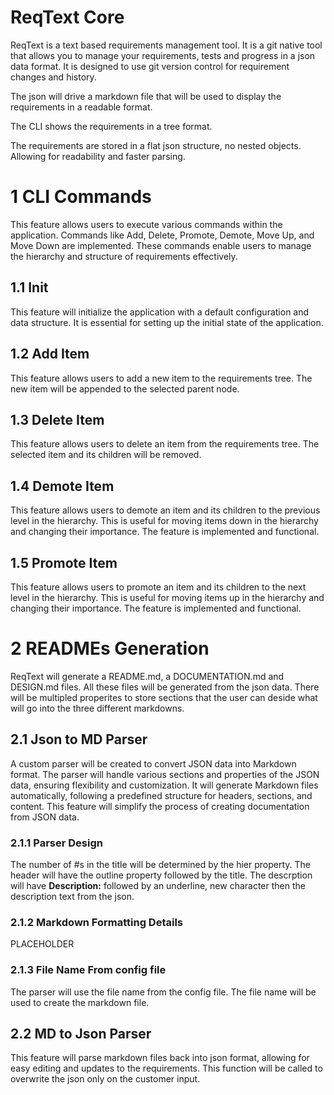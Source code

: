 # ReqText Core

ReqText is a text based requirements management tool. It is a git native tool that allows you to manage your requirements, tests and progress in a json data format. It is designed to use git version control for requirement changes and history. 

The json will drive a markdown file that will be used to display the requirements in a readable format. 

The CLI shows the requirements in a tree format. 

The requirements are stored in a flat json structure, no nested objects. Allowing for readability and faster parsing.

# 1 CLI Commands

This feature allows users to execute various commands within the application. Commands like Add, Delete, Promote, Demote, Move Up, and Move Down are implemented. These commands enable users to manage the hierarchy and structure of requirements effectively.

## 1.1 Init

This feature will initialize the application with a default configuration and data structure. It is essential for setting up the initial state of the application.

## 1.2 Add Item

This feature allows users to add a new item to the requirements tree. The new item will be appended to the selected parent node.

## 1.3 Delete Item

This feature allows users to delete an item from the requirements tree. The selected item and its children will be removed.

## 1.4 Demote Item

This feature allows users to demote an item and its children to the previous level in the hierarchy. This is useful for moving items down in the hierarchy and changing their importance. The feature is implemented and functional.

## 1.5 Promote Item

This feature allows users to promote an item and its children to the next level in the hierarchy. This is useful for moving items up in the hierarchy and changing their importance. The feature is implemented and functional.

# 2 READMEs Generation

ReqText will generate a README.md, a DOCUMENTATION.md and DESIGN.md files. All these files will be generated from the json data. There will be multipled properites to store sections that the user can deside what will go into the three different markdowns.

## 2.1 Json to MD Parser

A custom parser will be created to convert JSON data into Markdown format. The parser will handle various sections and properties of the JSON data, ensuring flexibility and customization. It will generate Markdown files automatically, following a predefined structure for headers, sections, and content. This feature will simplify the process of creating documentation from JSON data.

### 2.1.1 Parser Design

The number of #s in the title will be determined by the hier property. The header will have the outline property followed by the title. The descrption will have **Description:** followed by an underline, new character then the description text from the json.

### 2.1.2 Markdown Formatting Details

PLACEHOLDER

### 2.1.3 File Name From config file

The parser will use the file name from the config file. The file name will be used to create the markdown file. 

## 2.2 MD to Json Parser

This feature will parse markdown files back into json format, allowing for easy editing and updates to the requirements. This function will be called to overwrite the json only on the customer input.

